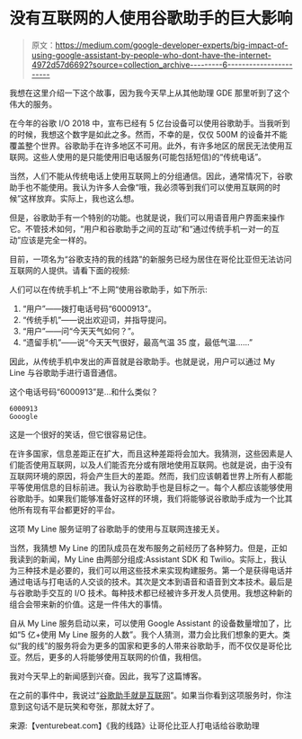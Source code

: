 # 没有互联网的人使用谷歌助手的巨大影响

> 原文：<https://medium.com/google-developer-experts/big-impact-of-using-google-assistant-by-people-who-dont-have-the-internet-4972d57d6692?source=collection_archive---------6----------------------->

我想在这里介绍一下这个故事，因为我今天早上从其他助理 GDE 那里听到了这个伟大的服务。

在今年的谷歌 I/O 2018 中，宣布已经有 5 亿台设备可以使用谷歌助手。当我听到的时候，我想这个数字是如此之多。然而，不幸的是，仅仅 500M 的设备并不能覆盖整个世界。谷歌助手在许多地区不可用。此外，有许多地区的居民无法使用互联网。这些人使用的是只能使用旧电话服务(可能包括短信)的“传统电话”。

当然，人们不能从传统电话上使用互联网上的分组通信。因此，通常情况下，谷歌助手也不能使用。我认为许多人会像“哦，我必须等到我们可以使用互联网的时候”这样放弃。实际上，我也这么想。

但是，谷歌助手有一个特别的功能。也就是说，我们可以用语音用户界面来操作它。不管技术如何，“用户和谷歌助手之间的互动”和“通过传统手机一对一的互动”应该是完全一样的。

目前，一项名为“谷歌支持的我的线路”的新服务已经为居住在哥伦比亚但无法访问互联网的人提供。请看下面的视频:

人们可以在传统手机上“不上网”使用谷歌助手，如下所示:

1.  “用户”——拨打电话号码“6000913”。
2.  “传统手机”——说出欢迎词，并指导提问。
3.  “用户”——问“今天天气如何？”。
4.  “遗留手机”——说“今天天气很好，最高气温 35 度，最低气温……”

因此，从传统手机中发出的声音就是谷歌助手。也就是说，用户可以通过 My Line 与谷歌助手进行语音通信。

这个电话号码“6000913”是…和什么类似？

```
6000913
Gooogle
```

这是一个很好的笑话，但它很容易记住。

在许多国家，信息差距正在扩大，而且这种差距将会加大。我猜测，这些因素是人们能否使用互联网，以及人们能否充分或有限地使用互联网。也就是说，由于没有互联网环境的原因，将会产生巨大的差距。然而，我们应该朝着世界上所有人都能平等使用信息的目标前进。我认为谷歌助手也是目标之一。每个人都应该能够使用谷歌助手。如果我们能够准备好这样的环境，我们将能够说谷歌助手成为一个比其他所有现有平台都更好的平台。

这项 My Line 服务证明了谷歌助手的使用与互联网连接无关。

当然，我猜想 My Line 的团队成员在发布服务之前经历了各种努力。但是，正如我读到的新闻，My Line 由两部分组成:Assistant SDK 和 Twilio。实际上，我认为三种技术是必要的，我们可以用这些技术来实现构建服务。第一个是获得电话并通过电话与打电话的人交谈的技术。其次是文本到语音和语音到文本技术。最后是与谷歌助手交互的 I/O 技术。每种技术都已经被许多开发人员使用。我想这种新的组合会带来新的价值。这是一件伟大的事情。

自从 My Line 服务启动以来，可以使用 Google Assistant 的设备数量增加了，比如“5 亿+使用 My Line 服务的人数”。我个人猜测，潜力会比我们想象的更大。类似“我的线”的服务将会为更多的国家和更多的人带来谷歌助手，而不仅仅是哥伦比亚。然后，更多的人将能够使用互联网的价值，我相信。

我对今天早上的新闻感到兴奋。因此，我写了这篇博客。

在之前的事件中，我说过“[谷歌助手就是互联网](https://speakerdeck.com/yoichiro/voice-user-interface-lt-vol-dot-2?slide=11)”。如果当你看到这项服务时，你注意到这句话不是玩笑和夸张，那就太好了。

来源:【venturebeat.com】《我的线路》让哥伦比亚人打电话给谷歌助理
